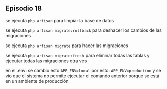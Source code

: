 ## Episodio 18

se ejecuta ```php artisan``` para limpiar la base de datos

se ejecuta ```php artisan migrate:rollback``` para deshacer los cambios de las migraciones

se ejecuta ```php artisan migrate``` para hacer las migraciones

se ejecuta ```php artisan migrate:fresh``` para eliminar todas las tablas y ejecutar todas las migraciones otra ves

en el .env: se cambio esto:```APP_ENV=local``` por esto: ```APP_ENV=production``` y se vio que el sistema no permite ejecutar el comando anterior porque se está en un ambiente de producción